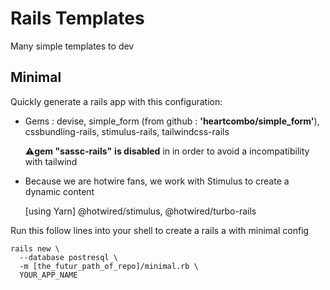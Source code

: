 # Rails Templates

Many simple templates to dev

## Minimal

Quickly generate a rails app with this configuration:

* Gems : devise, simple_form (from github : **'heartcombo/simple_form'**), cssbundling-rails, stimulus-rails, tailwindcss-rails

    ⚠️**gem "sassc-rails"** **is disabled** in in order to avoid a incompatibility with tailwind


* Because we are hotwire fans, we work with Stimulus to create a dynamic content

    [using Yarn] @hotwired/stimulus, @hotwired/turbo-rails



Run this follow lines into your shell to create a rails a with minimal config

```
rails new \
  --database postresql \
  -m [the_futur_path_of_repo]/minimal.rb \
  YOUR_APP_NAME

```
